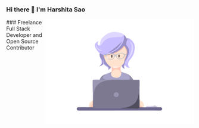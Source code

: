 ### Hi there 👋 I'm Harshita Sao


 <img align="right" alt="gif" src="https://github.com/harshitasao/harshitasao/blob/master/git.gif" width="400" height="280"/>
### Freelance Full Stack Developer and Open Source Contributor

<!--
**harshitasao/harshitasao** is a ✨ _special_ ✨ repository because its `README.md` (this file) appears on your GitHub profile.

Here are some ideas to get you started:

- 🔭 I’m currently working on ...
- 🌱 I’m currently learning ...
- 👯 I’m looking to collaborate on ...
- 🤔 I’m looking for help with ...
- 💬 Ask me about ...
- 📫 How to reach me: ...
- 😄 Pronouns: ...
- ⚡ Fun fact: ...
-->
